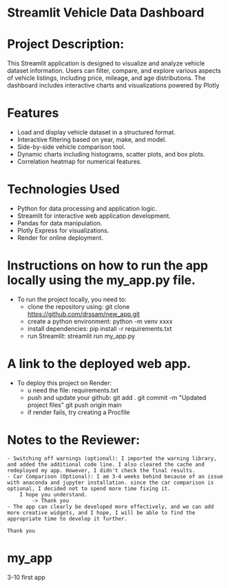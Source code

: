 # Streamlit Vehicle Data Dashboard
# Project Description:

This Streamlit application is designed to visualize and analyze vehicle dataset information. Users can filter, compare, and explore various aspects of vehicle listings, including price, mileage, and age distributions. The dashboard includes interactive charts and visualizations powered by Plotly

# Features
-  Load and display vehicle dataset in a structured format.
-  Interactive filtering based on year, make, and model.
-  Side-by-side vehicle comparison tool.
-  Dynamic charts including histograms, scatter plots, and box plots.
-  Correlation heatmap for numerical features.

# Technologies Used
-  Python for data processing and application logic.
-  Streamlit for interactive web application development.
-  Pandas for data manipulation.
-  Plotly Express for visualizations.
-  Render for online deployment.

# Instructions on how to run the app locally using the my_app.py file.
- To run the project locally, you need to:
    * clone the repository using: git clone https://github.com/drssam/new_app.git
    * create a python environment: python -m venv xxxx
    * install dependencies: pip install -r requirements.txt
    * run Streamlit: streamlit run my_app.py

# A link to the deployed web app.
- To deploy this project on Render:
    * u need the file: requirements.txt
    * push and update your github: git add .
                                    git commit -m "Updated project files"
                                    git push origin main
    * if render fails, try creating a Procfile


# Notes to the Reviewer: 
    - Switching off warnings (optional): I imported the warning library, and added the additional code line. I also cleared the cache and redeployed my app. However, I didn't check the final results.
    - Car Comparison (Optional): I am 3-4 weeks behind because of an issue with anaconda and jupyter installation. since the car comparison is optional, I decided not to spend more time fixing it. 
        I hope you understand. 
            -> Thank you
    - The app can clearly be developed more effectively, and we can add more creative widgets, and I hope, I will be able to find the appropriate time to develop it further. 

    Thank you



# my_app
3-10 first app
